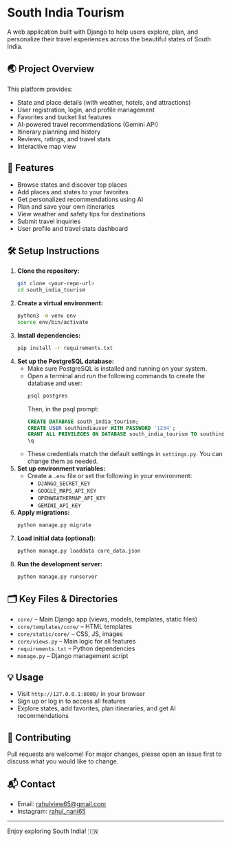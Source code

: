# South India Tourism

A web application built with Django to help users explore, plan, and personalize their travel experiences across the beautiful states of South India.

## 🌏 Project Overview
This platform provides:
- State and place details (with weather, hotels, and attractions)
- User registration, login, and profile management
- Favorites and bucket list features
- AI-powered travel recommendations (Gemini API)
- Itinerary planning and history
- Reviews, ratings, and travel stats
- Interactive map view

## 🚀 Features
- Browse states and discover top places
- Add places and states to your favorites
- Get personalized recommendations using AI
- Plan and save your own itineraries
- View weather and safety tips for destinations
- Submit travel inquiries
- User profile and travel stats dashboard

## 🛠️ Setup Instructions
1. **Clone the repository:**
   ```bash
   git clone <your-repo-url>
   cd south_india_tourism
   ```
2. **Create a virtual environment:**
   ```bash
   python3 -m venv env
   source env/bin/activate
   ```
3. **Install dependencies:**
   ```bash
   pip install -r requirements.txt
   ```
4. **Set up the PostgreSQL database:**
   - Make sure PostgreSQL is installed and running on your system.
   - Open a terminal and run the following commands to create the database and user:
     ```bash
     psql postgres
     ```
     Then, in the psql prompt:
     ```sql
     CREATE DATABASE south_india_tourism;
     CREATE USER southindiauser WITH PASSWORD '1234';
     GRANT ALL PRIVILEGES ON DATABASE south_india_tourism TO southindiauser;
     \q
     ```
   - These credentials match the default settings in `settings.py`. You can change them as needed.
5. **Set up environment variables:**
   - Create a `.env` file or set the following in your environment:
     - `DJANGO_SECRET_KEY`
     - `GOOGLE_MAPS_API_KEY`
     - `OPENWEATHERMAP_API_KEY`
     - `GEMINI_API_KEY`
6. **Apply migrations:**
   ```bash
   python manage.py migrate
   ```
7. **Load initial data (optional):**
   ```bash
   python manage.py loaddata core_data.json
   ```
8. **Run the development server:**
   ```bash
   python manage.py runserver
   ```

## 🗂️ Key Files & Directories
- `core/` – Main Django app (views, models, templates, static files)
- `core/templates/core/` – HTML templates
- `core/static/core/` – CSS, JS, images
- `core/views.py` – Main logic for all features
- `requirements.txt` – Python dependencies
- `manage.py` – Django management script

## 💡 Usage
- Visit `http://127.0.0.1:8000/` in your browser
- Sign up or log in to access all features
- Explore states, add favorites, plan itineraries, and get AI recommendations

## 🤝 Contributing
Pull requests are welcome! For major changes, please open an issue first to discuss what you would like to change.

## 📬 Contact
- Email: rahulview65@gmail.com
- Instagram: [rahul_nani65](https://instagram.com/rahul_nani65)

---
Enjoy exploring South India! 🇮🇳 
